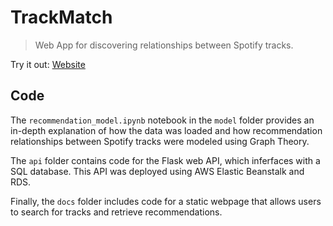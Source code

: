 # TrackMatch

> Web App for discovering relationships between Spotify tracks.

Try it out: <a href="https://timliang4.github.io/TrackMatch/" target="blank_">Website</a>

## Code

The ```recommendation_model.ipynb``` notebook in the ```model``` folder provides an in-depth explanation of how the data was loaded and how recommendation relationships between Spotify tracks were modeled using Graph Theory.

The ```api``` folder contains code for the Flask web API, which inferfaces with a SQL database. This API was deployed using AWS Elastic Beanstalk and RDS.

Finally, the ```docs``` folder includes code for a static webpage that allows users to search for tracks and retrieve recommendations.
